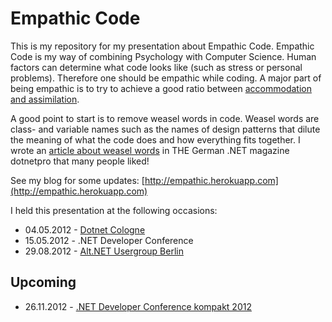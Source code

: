 Empathic Code
=============
This is my repository for my presentation about Empathic Code. 
Empathic Code is my way of combining Psychology with Computer Science. Human factors can determine what code looks like (such as stress or personal problems). Therefore one should be empathic while coding. A major part of being empathic is to try to achieve a good ratio between [accommodation and assimilation](http://en.wikipedia.org/wiki/Theory_of_cognitive_development#Assimilation_and_accommodation). 

A good point to start is to remove weasel words in code. Weasel words are class- and variable names such as the names of design patterns that dilute the meaning of what the code does and how everything fits together.
I wrote an [article about weasel words](http://www.dotnetpro.de/articles/showarticle.aspx?id=4046) in THE German .NET magazine dotnetpro that many people liked! 

See my blog for some updates:
[http://empathic.herokuapp.com](http://empathic.herokuapp.com)

I held this presentation at the following occasions: 

 - 04.05.2012 - [Dotnet Cologne](http://www.dotnet-cologne.de/Vortraege.ashx#empathcode)
 - 15.05.2012 - .NET Developer Conference
 - 29.08.2012 - [Alt.NET Usergroup Berlin](http://www.altnetberlin.de/Neues/29082012empathiccodeundweaselwordsmitjohanneshofmeister)
 
 Upcoming
 -------- 
 - 26.11.2012 - [.NET Developer Conference kompakt 2012](http://www.dotnet-developer-conference.de/Programm/Empathic-Code-und-Weasel-Words)

